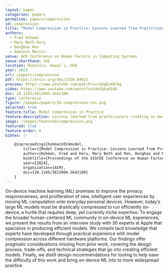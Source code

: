 ```yaml
---
layout: paper
categories: papers
permalink: papers/compression
id: compression
title: "Model Compression in Practice: Lessons Learned from Practitioners Creating On-device Machine Learning Experiences"
authors: 
  - Fred Hohman
  - Mary Beth Kery
  - Donghao Ren
  - Dominik Moritz
venue: ACM Conference on Human Factors in Computing Systems
venue-shorthand: CHI
location: Honolulu, Hawai'i, USA
year: 2024
url: /papers/compression
pdf: https://arxiv.org/abs/2310.04621
preview: https://www.youtube.com/watch?v=sSDgEiKB7bg
video: https://www.youtube.com/watch?v=i4mZqkaA1d4
doi: 10.1145/3613904.3642109
type: conference
figure: /images/papers/24-compression-chi.png
selected: true
feature-title: Model Compression in Practice
feature-description: Lessons learned from practitioners creating on-device machine learning experiences
image: /images/featured/compression.png
featured: true
feature-order: 0
bibtex: |-

    @inproceedings{hohman2024model,
        title={{Model Compression in Practice: Lessons Learned from Practitioners Creating On-device Machine Learning Experiences}},
        author={Hohman, Fred and Kery, Mary Beth and Ren, Donghao and Moritz, Dominik},
        booktitle={Proceedings of the SIGCHI Conference on Human Factors in Computing Systems},
        year={2024},
        organization={ACM},
        doi={10.1145/3613904.3642109}
    }
---
```


On-device machine learning (ML) promises to improve the privacy, responsiveness, and proliferation of new, intelligent user experiences by moving ML computation onto everyday personal devices.
However, today's large ML models must be drastically compressed to run efficiently on-device, a hurtle that requires deep, yet currently niche expertise.
To engage the broader human-centered ML community in on-device ML experiences, we present the results from an interview study with 30 experts at Apple that specialize in producing efficient models.
We compile tacit knowledge that experts have developed through practical experience with model compression across different hardware platforms. 
Our findings offer pragmatic considerations missing from prior work, covering the design process, trade-offs, and technical strategies that go into creating efficient models.
Finally, we distill design recommendations for tooling to help ease the difficulty of this work and bring on-device ML into to more widespread practice.